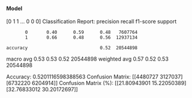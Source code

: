 #### Model
[0 1 1 ... 0 0 0]
Classification Report:
              precision    recall  f1-score   support

           0       0.40      0.59      0.48   7607764
           1       0.66      0.48      0.56  12937134

    accuracy                           0.52  20544898
   macro avg       0.53      0.53      0.52  20544898
weighted avg       0.57      0.52      0.53  20544898

Accuracy: 0.5201116598388563
Confusion Matrix:
[[4480727 3127037]
 [6732220 6204914]]
Confusion Matrix (%):
[[21.80943901 15.22050389]
 [32.76833012 30.20172697]]
